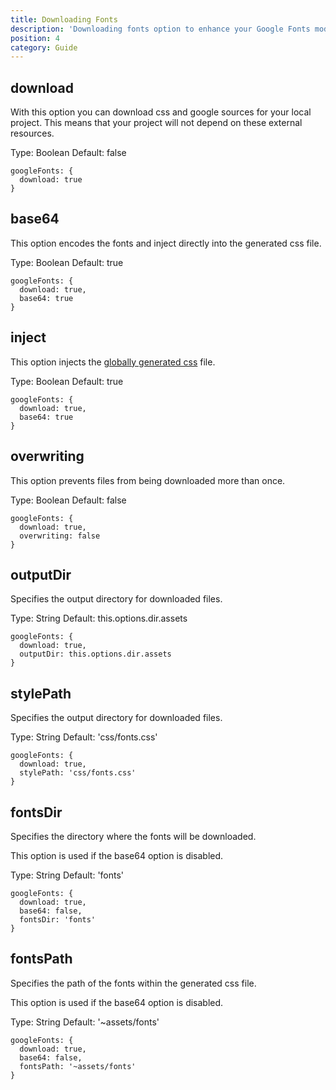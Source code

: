 ```yaml
---
title: Downloading Fonts
description: 'Downloading fonts option to enhance your Google Fonts module for Nuxt'
position: 4
category: Guide
---
```


## download

With this option you can download css and google sources for your local project. This means that your project will not depend on these external resources.

Type: Boolean
Default: false

```js{}[nuxt.config.js]
googleFonts: {
  download: true
}
```


## base64

This option encodes the fonts and inject directly into the generated css file.

Type: Boolean
Default: true

```js{}[nuxt.config.js]
googleFonts: {
  download: true,
  base64: true
}
```

## inject

This option injects the [globally generated css](https://nuxtjs.org/api/configuration-css/) file.

Type: Boolean
Default: true

```js{}[nuxt.config.js]
googleFonts: {
  download: true,
  base64: true
}
```

## overwriting

This option prevents files from being downloaded more than once.

Type: Boolean
Default: false

```js{}[nuxt.config.js]
googleFonts: {
  download: true,
  overwriting: false
}
```

## outputDir

Specifies the output directory for downloaded files.

Type: String
Default: this.options.dir.assets

```js{}[nuxt.config.js]
googleFonts: {
  download: true,
  outputDir: this.options.dir.assets
}
```

## stylePath

Specifies the output directory for downloaded files.

Type: String
Default: 'css/fonts.css'

```js{}[nuxt.config.js]
googleFonts: {
  download: true,
  stylePath: 'css/fonts.css'
}
```

## fontsDir

Specifies the directory where the fonts will be downloaded.

<alert type="info">

This option is used if the base64 option is disabled.

</alert>

Type: String
Default: 'fonts'

```js{}[nuxt.config.js]
googleFonts: {
  download: true,
  base64: false,
  fontsDir: 'fonts'
}
```

## fontsPath

Specifies the path of the fonts within the generated css file.

<alert type="info">

This option is used if the base64 option is disabled.

</alert>

Type: String
Default: '~assets/fonts'

```js{}[nuxt.config.js]
googleFonts: {
  download: true,
  base64: false,
  fontsPath: '~assets/fonts'
}
```
